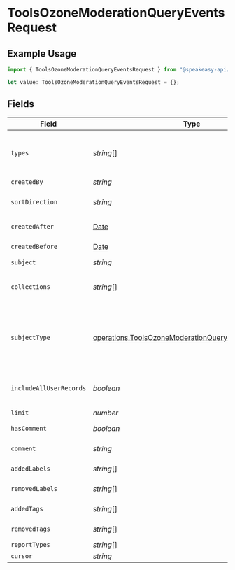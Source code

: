 # ToolsOzoneModerationQueryEventsRequest

## Example Usage

```typescript
import { ToolsOzoneModerationQueryEventsRequest } from "@speakeasy-api/bluesky/models/operations";

let value: ToolsOzoneModerationQueryEventsRequest = {};
```

## Fields

| Field                                                                                                                                                                                                                                                 | Type                                                                                                                                                                                                                                                  | Required                                                                                                                                                                                                                                              | Description                                                                                                                                                                                                                                           |
| ----------------------------------------------------------------------------------------------------------------------------------------------------------------------------------------------------------------------------------------------------- | ----------------------------------------------------------------------------------------------------------------------------------------------------------------------------------------------------------------------------------------------------- | ----------------------------------------------------------------------------------------------------------------------------------------------------------------------------------------------------------------------------------------------------- | ----------------------------------------------------------------------------------------------------------------------------------------------------------------------------------------------------------------------------------------------------- |
| `types`                                                                                                                                                                                                                                               | *string*[]                                                                                                                                                                                                                                            | :heavy_minus_sign:                                                                                                                                                                                                                                    | The types of events (fully qualified string in the format of tools.ozone.moderation.defs#modEvent<name>) to filter by. If not specified, all events are returned.                                                                                     |
| `createdBy`                                                                                                                                                                                                                                           | *string*                                                                                                                                                                                                                                              | :heavy_minus_sign:                                                                                                                                                                                                                                    | N/A                                                                                                                                                                                                                                                   |
| `sortDirection`                                                                                                                                                                                                                                       | *string*                                                                                                                                                                                                                                              | :heavy_minus_sign:                                                                                                                                                                                                                                    | Sort direction for the events. Defaults to descending order of created at timestamp.                                                                                                                                                                  |
| `createdAfter`                                                                                                                                                                                                                                        | [Date](https://developer.mozilla.org/en-US/docs/Web/JavaScript/Reference/Global_Objects/Date)                                                                                                                                                         | :heavy_minus_sign:                                                                                                                                                                                                                                    | Retrieve events created after a given timestamp                                                                                                                                                                                                       |
| `createdBefore`                                                                                                                                                                                                                                       | [Date](https://developer.mozilla.org/en-US/docs/Web/JavaScript/Reference/Global_Objects/Date)                                                                                                                                                         | :heavy_minus_sign:                                                                                                                                                                                                                                    | Retrieve events created before a given timestamp                                                                                                                                                                                                      |
| `subject`                                                                                                                                                                                                                                             | *string*                                                                                                                                                                                                                                              | :heavy_minus_sign:                                                                                                                                                                                                                                    | N/A                                                                                                                                                                                                                                                   |
| `collections`                                                                                                                                                                                                                                         | *string*[]                                                                                                                                                                                                                                            | :heavy_minus_sign:                                                                                                                                                                                                                                    | If specified, only events where the subject belongs to the given collections will be returned. When subjectType is set to 'account', this will be ignored.                                                                                            |
| `subjectType`                                                                                                                                                                                                                                         | [operations.ToolsOzoneModerationQueryEventsSubjectType](../../models/operations/toolsozonemoderationqueryeventssubjecttype.md)                                                                                                                        | :heavy_minus_sign:                                                                                                                                                                                                                                    | If specified, only events where the subject is of the given type (account or record) will be returned. When this is set to 'account' the 'collections' parameter will be ignored. When includeAllUserRecords or subject is set, this will be ignored. |
| `includeAllUserRecords`                                                                                                                                                                                                                               | *boolean*                                                                                                                                                                                                                                             | :heavy_minus_sign:                                                                                                                                                                                                                                    | If true, events on all record types (posts, lists, profile etc.) or records from given 'collections' param, owned by the did are returned.                                                                                                            |
| `limit`                                                                                                                                                                                                                                               | *number*                                                                                                                                                                                                                                              | :heavy_minus_sign:                                                                                                                                                                                                                                    | N/A                                                                                                                                                                                                                                                   |
| `hasComment`                                                                                                                                                                                                                                          | *boolean*                                                                                                                                                                                                                                             | :heavy_minus_sign:                                                                                                                                                                                                                                    | If true, only events with comments are returned                                                                                                                                                                                                       |
| `comment`                                                                                                                                                                                                                                             | *string*                                                                                                                                                                                                                                              | :heavy_minus_sign:                                                                                                                                                                                                                                    | If specified, only events with comments containing the keyword are returned                                                                                                                                                                           |
| `addedLabels`                                                                                                                                                                                                                                         | *string*[]                                                                                                                                                                                                                                            | :heavy_minus_sign:                                                                                                                                                                                                                                    | If specified, only events where all of these labels were added are returned                                                                                                                                                                           |
| `removedLabels`                                                                                                                                                                                                                                       | *string*[]                                                                                                                                                                                                                                            | :heavy_minus_sign:                                                                                                                                                                                                                                    | If specified, only events where all of these labels were removed are returned                                                                                                                                                                         |
| `addedTags`                                                                                                                                                                                                                                           | *string*[]                                                                                                                                                                                                                                            | :heavy_minus_sign:                                                                                                                                                                                                                                    | If specified, only events where all of these tags were added are returned                                                                                                                                                                             |
| `removedTags`                                                                                                                                                                                                                                         | *string*[]                                                                                                                                                                                                                                            | :heavy_minus_sign:                                                                                                                                                                                                                                    | If specified, only events where all of these tags were removed are returned                                                                                                                                                                           |
| `reportTypes`                                                                                                                                                                                                                                         | *string*[]                                                                                                                                                                                                                                            | :heavy_minus_sign:                                                                                                                                                                                                                                    | N/A                                                                                                                                                                                                                                                   |
| `cursor`                                                                                                                                                                                                                                              | *string*                                                                                                                                                                                                                                              | :heavy_minus_sign:                                                                                                                                                                                                                                    | N/A                                                                                                                                                                                                                                                   |